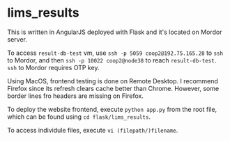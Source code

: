 # lims_results

This is written in AngularJS deployed with Flask and it's located on Mordor server. 

To access ``result-db-test`` vm, use ``ssh -p 5059 coop2@192.75.165.28`` to ``ssh`` to Mordor, and then ``ssh -p 10022 coop2@node38`` to reach ``result-db-test``. ``ssh`` to Mordor requires OTP key. 

Using MacOS, frontend testing is done on Remote Desktop. I recommend Firefox since its refresh clears cache better than Chrome. However, some border lines fro headers are missing on Firefox. 

To deploy the website frontend, execute ``python app.py`` from the root file, which can be found using ``cd flask/lims_results``. 

To access individule files, execute ``vi (filepath/)filename``. 
